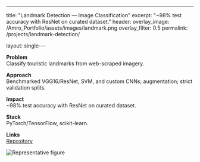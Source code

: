 ---
title: "Landmark Detection — Image Classification"
excerpt: "~98% test accuracy with ResNet on curated dataset."
header:
  overlay_image: /Amro_Portfolio/assets/images/landmark.png
  overlay_filter: 0.5
permalink: /projects/landmark-detection/

layout: single---

**Problem**  
Classify touristic landmarks from web-scraped imagery.

**Approach**  
Benchmarked VGG16/ResNet, SVM, and custom CNNs; augmentation; strict validation splits.

**Impact**  
~98% test accuracy with ResNet on curated dataset.

**Stack**  
PyTorch/TensorFlow, scikit-learn.

**Links**  
[Repository](https://github.com/Amro6625/Landmark_Detection.git)

![Representative figure](/Amro_Portfolio/assets/images/landmark.png)